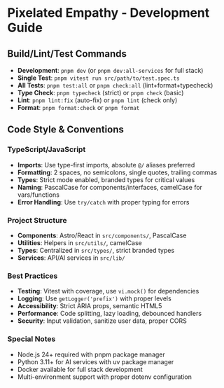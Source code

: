# Pixelated Empathy - Development Guide

## Build/Lint/Test Commands
- **Development**: `pnpm dev` (or `pnpm dev:all-services` for full stack)
- **Single Test**: `pnpm vitest run src/path/to/test.spec.ts`
- **All Tests**: `pnpm test:all` or `pnpm check:all` (lint+format+typecheck)
- **Type Check**: `pnpm typecheck` (strict) or `pnpm check` (basic)
- **Lint**: `pnpm lint:fix` (auto-fix) or `pnpm lint` (check only)
- **Format**: `pnpm format:check` or `pnpm format`

## Code Style & Conventions

### TypeScript/JavaScript
- **Imports**: Use type-first imports, absolute `@/` aliases preferred
- **Formatting**: 2 spaces, no semicolons, single quotes, trailing commas
- **Types**: Strict mode enabled, branded types for critical values
- **Naming**: PascalCase for components/interfaces, camelCase for vars/functions
- **Error Handling**: Use `try/catch` with proper typing for errors

### Project Structure
- **Components**: Astro/React in `src/components/`, PascalCase
- **Utilities**: Helpers in `src/utils/`, camelCase
- **Types**: Centralized in `src/types/`, strict branded types
- **Services**: API/AI services in `src/lib/`

### Best Practices
- **Testing**: Vitest with coverage, use `vi.mock()` for dependencies
- **Logging**: Use `getLogger('prefix')` with proper levels
- **Accessibility**: Strict ARIA props, semantic HTML5
- **Performance**: Code splitting, lazy loading, debounced handlers
- **Security**: Input validation, sanitize user data, proper CORS

### Special Notes
- Node.js 24+ required with pnpm package manager
- Python 3.11+ for AI services with uv package manager
- Docker available for full stack development 
- Multi-environment support with proper dotenv configuration
